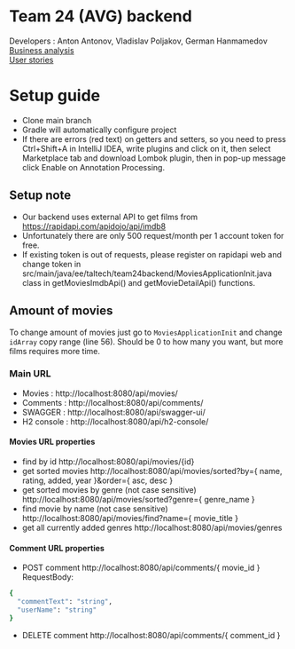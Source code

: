 # Team 24 (AVG) backend
Developers : Anton Antonov, Vladislav Poljakov, German Hanmamedov  
[Business analysis](https://gitlab.cs.ttu.ee/gehanm/iti0203-2020-team24-back/-/wikis/Business-analysis)  
[User stories](https://gitlab.cs.ttu.ee/gehanm/iti0203-2020-team24-back/-/wikis/User-stories)

# Setup guide
- Clone main branch
- Gradle will automatically configure project
- If there are errors (red text) on getters and setters, so you need to press Ctrl+Shift+A in IntelliJ IDEA, write plugins and click on it, then select Marketplace tab and download Lombok plugin, then in pop-up message click Enable on Annotation Processing.

## Setup note
- Our backend uses external API to get films from https://rapidapi.com/apidojo/api/imdb8
- Unfortunately there are only 500 request/month per 1 account token for free.
- If existing token is out of requests, please register on rapidapi web and change token in src/main/java/ee/taltech/team24backend/MoviesApplicationInit.java class in getMoviesImdbApi() and getMovieDetailApi() functions.

## Amount of movies
To change amount of movies just go to ```MoviesApplicationInit``` and change ```idArray``` copy range (line 56). Should be 0 to how many you want, but more films requires more time.

### Main URL
- Movies : http://localhost:8080/api/movies/
- Comments : http://localhost:8080/api/comments/
- SWAGGER : http://localhost:8080/api/swagger-ui/
- H2 console : http://localhost:8080/api/h2-console/

#### Movies URL properties 
- find by id http://localhost:8080/api/movies/{id}
- get sorted movies http://localhost:8080/api/movies/sorted?by={ name, rating, added, year }&order={ asc, desc }
- get sorted movies by genre (not case sensitive) http://localhost:8080/api/movies/sorted?genre={ genre_name }
- find movie by name (not case sensitive) http://localhost:8080/api/movies/find?name={ movie_title }
- get all currently added genres http://localhost:8080/api/movies/genres

#### Comment URL properties
- POST comment http://localhost:8080/api/comments/{ movie_id }  
RequestBody:  
```sh
{
  "commentText": "string",
  "userName": "string"
}
```
- DELETE comment http://localhost:8080/api/comments/{ comment_id }  

